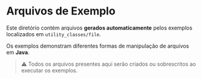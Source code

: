 # Arquivos de Exemplo

Este diretório contém arquivos **gerados automaticamente** pelos exemplos localizados em `utility_classes/file`.


Os exemplos demonstram diferentes formas de manipulação de arquivos em **Java**.

> ⚠️ Todos os arquivos presentes aqui serão criados ou sobrescritos ao executar os exemplos.